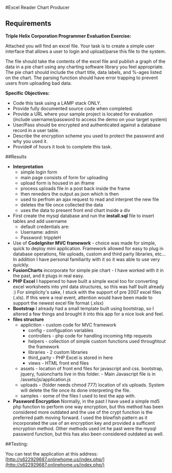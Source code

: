 #Excel Reader Chart Producer


## Requirements

**Triple Helix Corporation Programmer Evaluation Exercise:**

Attached you will find an excel file.  Your task is to create a simple user interface 
that allows a user to login and upload/parse this file to the system.
 
The file should take the contents of the excel file and publish a graph
of the data in a pie chart using any charting software library you feel
appropriate.  The pie chart should include the chart title, data labels, 
and %-ages listed on the chart.  The parsing function should have error 
trapping to prevent users from uploading bad data.
 
**Specific Objectives:**


* Code this task using a LAMP stack ONLY.
* Provide fully documented source code when completed.
* Provide a URL where your sample project is located for evaluation
(include username/password to access the demo on your target system)  
* User/Pass should be encrypted and authenticated against a database 
record in a user table.
* Describe the encryption scheme you used to protect the password and
why you used it.
* Provide# of hours it took to complete this task.


##Results
* **Interpretation**
	* simple login form
	* main page consists of form for uploading
	* upload form is housed in an iframe
	* process uploads file in a post back inside the frame
	* then reneders the output as json which is then
	* used to perfrom an ajax request to read and interpret the new file
	* deletes the file once collected the data
	* uses the data to present front end chart inside a div
* First create the mysql database and run the **install.sql** file to insert tables and add username
	* default credentials are:
	* Username: admin
	* Password: trippleH	
* Use of **CodeIgniter MVC framework** - choice was made for simple, quick to deploy mini application.  Framework allowed for easy to plug in database operations, file uploads, custom and third party libraries, etc...  In addition I have personal familiarity with it so it was able to use very quickly.
* **FusionCharts** incorporate for simple pie chart - I have worked with it in the past, and it plugs in real easy.
* **PHP Excel** I happened to have built a simple excel too for converting excel worksheets into yml data structures, so this was half built already :) For simplicity's sake, I stuck with the support of pre 2007 excel files (.xls).  If this were a real event, attention would have been made to support the newest excel file format (.xlsx)
* **Bootstrap** I already had a small template built using bootstrap, so I altered a few things and brought it into this app for a nice look and feel.
* **files structure** 
	* appliction - custom code for MVC framework
		*  config - configuation variables
		*  controllers - php code for handling incoming http requests
		*  helpers - collection of simple custom functions used throughtout the framework
		*  libraries - 2 custom libraries 
		*  third_party - PHP Excel is stored in here
		*  views - HTML front end files
	*  assets - location of front end files for javascript and css.  bootstrap, jquery, fusioncharts live in this folder. - Main Javascript file is in /assets/js/application.js  
	*  uploads - (folder needs chmod 777) location of xls uploads.  System will delete the file once its done interpreting the file.
	*  samples - some of the files I used to test the app with.  
*  **Password Encryption** Normally, in the past I have used a simple md5 php function to perform one way encryption, but this method has been considered more outdated and the use of the crypt function is the preferred path moving forward.  I used the blowfish pattern as it incorporated the use of an encryption key and provided a sufficent encryption method.  Other methods used int he past were the mysql password function, but this has also been considered outdated as well.

##Testing:

You can test the application at this address:
[http://s622929687.onlinehome.us/index.php/](http://s622929687.onlinehome.us/index.php/)